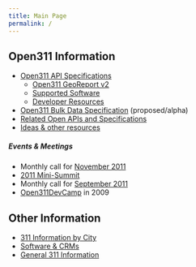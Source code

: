 ```yaml
---
title: Main Page
permalink: /
---
```


Open311 Information
-------------------

-   [Open311 API Specifications](/API "wikilink")
    -   [Open311 GeoReport v2](/GeoReport_v2 "wikilink")
    -   [Supported Software](/GeoReport_v2/Support "wikilink")
    -   [Developer Resources](/GeoReport_v2/Resources "wikilink")
-   [Open311 Bulk Data Specification](/GeoReport/bulk "wikilink") (proposed/alpha)
-   [Related Open APIs and Specifications](/Open_APIs "wikilink")
-   [Ideas & other resources](/Ideation "wikilink")

##### Events & Meetings

-   Monthly call for [November 2011](/calls/2011-11 "wikilink")
-   [2011 Mini-Summit](/Calls/2011-09-Summit "wikilink")
-   Monthly call for [September 2011](/calls/2011-09 "wikilink")
-   [Open311DevCamp](/Open311DevCamp "wikilink") in 2009

Other Information
-----------------

-   [311 Information by City](/Cities "wikilink")
-   [Software & CRMs](/Software "wikilink")
-   [General 311 Information](/311 "wikilink")